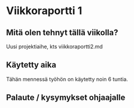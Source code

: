 # Viikkoraportti 1

## Mitä olen tehnyt tällä viikolla?  
Uusi projektiaihe, kts viikkoraportti2.md

## Käytetty aika  
Tähän mennessä työhön on käytetty noin 6 tuntia.

## Palaute / kysymykset ohjaajalle  

